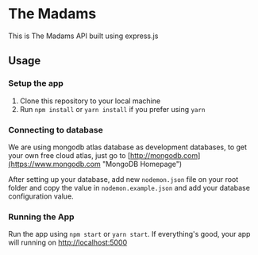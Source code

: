 The Madams
======
This is The Madams API built using express.js

## Usage
### Setup the app
1. Clone this repository to your local machine
2. Run `npm install` or `yarn install` if you prefer using `yarn`

### Connecting to database
We are using mongodb atlas database as development databases, to get your own free cloud atlas, just go to [http://mongodb.com](https://www.mongodb.com "MongoDB Homepage")

After setting up your database, add new `nodemon.json` file on your root folder and copy the value in `nodemon.example.json` and add your database configuration value.

### Running the App
Run the app using `npm start` or `yarn start`. If everything's good, your app will running on [http://localhost:5000](http://localhost:5000 "localhost:5000")
